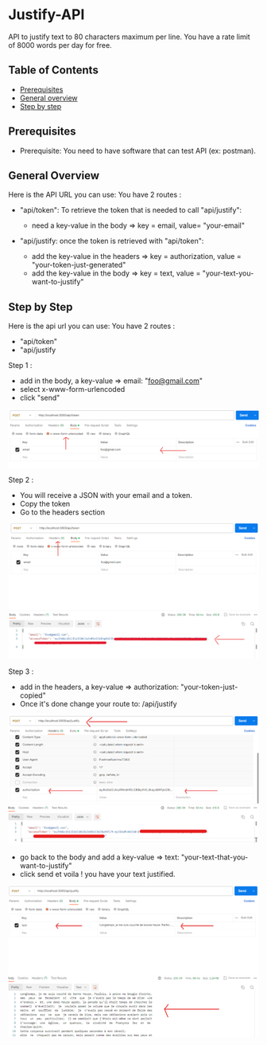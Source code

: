 # Justify-API

API to justify text to 80 characters maximum per line.
You have a rate limit of 8000 words per day for free.

## Table of Contents

- [Prerequisites](#prerequisites)
- [General overview](#General-overview)
- [Step by step](#step-by-step)

## Prerequisites

- Prerequisite: You need to have software that can test API (ex: postman).

## General Overview

Here is the API URL you can use:
You have 2 routes :

- "api/token": To retrieve the token that is needed to call "api/justify":

  - need a key-value in the body => key = email, value= "your-email"

- "api/justify: once the token is retrieved with "api/token":
  - add the key-value in the headers => key = authorization, value = "your-token-just-generated"
  - add the key-value in the body => key = text, value = "your-text-you-want-to-justify"

## Step by Step

Here is the api url you can use:
You have 2 routes :

- "api/token"
- "api/justify

Step 1 :

- add in the body, a key-value => email: "foo@gmail.com"
- select x-www-form-urlencoded
- click "send"

![Screenshot 1](./screenshots/step-1.png)

Step 2 :

- You will receive a JSON with your email and a token.
- Copy the token
- Go to the headers section

![Screenshot 2](./screenshots/step-2.png)

Step 3 :

- add in the headers, a key-value => authorization: "your-token-just-copied"
- Once it's done change your route to: /api/justify

![Screenshot 3](./screenshots/step-3.png)

- go back to the body and add a key-value => text: "your-text-that-you-want-to-justify"
- click send et voila ! you have your text justified.

![Screenshot 4](./screenshots/step-4.png)

